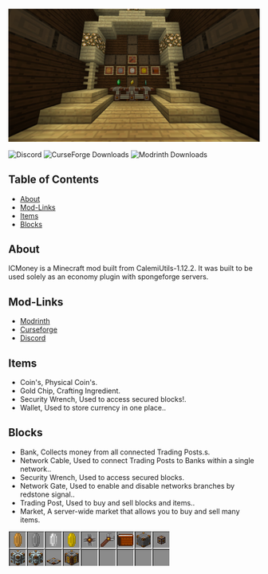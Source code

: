 ![](banner.png)

![Discord](https://img.shields.io/discord/703124643149643818?logo=discord&link=https%3A%2F%2Fdiscord.gg%2FhQyAEZV) ![CurseForge Downloads](https://img.shields.io/curseforge/dt/557428?logo=curseforge&link=https%3A%2F%2Fwww.curseforge.com%2Fminecraft%2Fmc-mods%2Ficmoney) ![Modrinth Downloads](https://img.shields.io/modrinth/dt/xNn9ASDj?logo=modrinth&link=https%3A%2F%2Fmodrinth.com%2Fmod%2Ficmoney)

## Table of Contents
* [About](#about)
* [Mod-Links](#mod-links)
* [Items](#items)
* [Blocks](#blocks)

## About
ICMoney is a Minecraft mod built from CalemiUtils-1.12.2. It was built to be used solely as an economy plugin with spongeforge servers.

## Mod-Links
* [Modrinth](https://modrinth.com/project/icmoney)
* [Curseforge](https://www.curseforge.com/minecraft/mc-mods/icmoney)
* [Discord](https://discord.gg/hQyAEZV)

## Items
* Coin's, Physical Coin's.
* Gold Chip, Crafting Ingredient.
* Security Wrench, Used to access secured blocks!.
* Wallet, Used to store currency in one place..

## Blocks
* Bank, Collects money from all connected Trading Posts.s.
* Network Cable, Used to connect Trading Posts to Banks within a single network..
* Security Wrench, Used to access secured blocks.
* Network Gate, Used to enable and disable networks branches by redstone signal..
* Trading Post, Used to buy and sell blocks and items..
* Market, A server-wide market that allows you to buy and sell many items.

![Blocks and Items](all-added-items.png)
